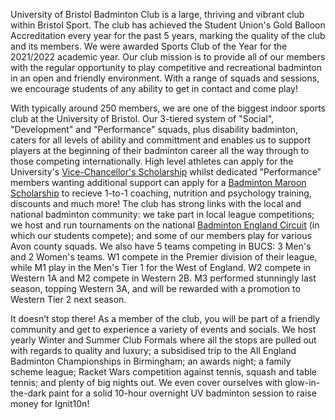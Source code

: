 University of Bristol Badminton Club is a large, thriving and vibrant club within Bristol Sport. The club has achieved the Student Union's Gold Balloon Accreditation every year for the past 5 years, marking the quality of the club and its members. We were awarded Sports Club of the Year for the 2021/2022 academic year. Our club mission is to provide all of our members with the regular opportunity to play competitive and recreational badminton in an open and friendly environment. With a range of squads and sessions, we encourage students of any ability to get in contact and come play!

With typically around 250 members, we are one of the biggest indoor sports club at the University of Bristol. Our 3-tiered system of "Social", "Development" and "Performance" squads, plus disability badminton, caters for all levels of ability and committment and enables us to support players at the beginning of their badminton career all the way through to those competing internationally. High level athletes can apply for the University's [Vice-Chancellor's Scholarship](http://www.bristol.ac.uk/students/support/finances/scholarships/vc-scholarship/terms/) whilst dedicated "Performance" members wanting additional support can apply for a [Badminton Maroon Scholarship](http://www.bristol.ac.uk/sport/performance/squad/maroon-athletes/) to recieve 1-to-1 coaching, nutrition and psychology training, discounts and much more! The club has strong links with the local and national badminton community: we take part in local league competitions; we host and run tournaments on the national [Badminton England Circuit](https://www.badmintonengland.co.uk/on-court/competition/) (in which our students compete); and some of our members play for various Avon county squads. We also have 5 teams competing in BUCS: 3 Men's and 2 Women's teams. W1 compete in the Premier division of their league, while M1 play in the Men's Tier 1 for the West of England. W2 compete in Western 1A and M2 compete in Western 2B. M3 performed stunningly last season, topping Western 3A, and will be rewarded with a promotion to Western Tier 2 next season. 

It doesn’t stop there! As a member of the club, you will be part of a friendly community and get to experience a variety of events and socials. We host yearly Winter and Summer Club Formals where all the stops are pulled out with regards to quality and luxury; a subsidised trip to the All England Badminton Championships in Birmingham; an awards night; a family scheme league; Racket Wars competition against tennis, squash and table tennis; and plenty of big nights out. We even cover ourselves with glow-in-the-dark paint for a solid 10-hour overnight UV badminton session to raise money for Ignit10n!  
